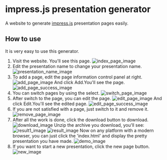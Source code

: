 # impress.js presentation generator
A website to generate [impress.js](https://github.com/impress/impress.js) presentation pages easily.
## How to use
It is very easy to use this generator.  
1. Visit the website.
You'll see this page.
![index_page_image](./readme_image/index.png)
2. Edit the presentation name to change your presentation name.
![presentation_name_image](./readme_image/presentation_name.png)
3. To add a page, edit the page information control panel at right.
![add_page_image](./readme_image/add_page.png)
And click Add.You'll see the page.
![add_page_success_image](./readme_image/add_success.png)
4. You can switch pages by using the select.
![switch_page_image](./readme_image/switch_page.png)
5. After switch to the page, you can edit the page.
![edit_page_image](./readme_image/edit_page.png)
And click Edit.You'll see the edited page.
![edit_page_success_image](./readme_image/edit_success.png)
6. If you are not satisfied with a page, just switch to it and remove it.
![remove_page_image](./readme_image/remove_page.png)
7. After all the work is done, click the download button to download.
![download_image](./readme_image/download.png)
Unzip the archive you download, you'll see:
![result1_image](./readme_image/result_1.png)
![result_image](./readme_image/result_2.png)
Now on any platform with a modern browser, you can just click the 'index.html' and display the pretty presentation you have made.
![demo_image](./readme_image/demo.png)
8. If you want to start a new presentation, click the new page button.
![new_image](./readme_image/new.png)
